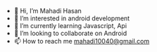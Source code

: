 - 👋 Hi, I’m Mahadi Hasan
- 👀 I’m interested in android development
- 🌱 I’m currently learning Javascript, Api
- 💞️ I’m looking to collaborate on Android
- 📫 How to reach me mahadi10040@gmail.com

<!---
mahadi10040/mahadi10040 is a ✨ special ✨ repository because its `README.md` (this file) appears on your GitHub profile.
You can click the Preview link to take a look at your changes.
--->
